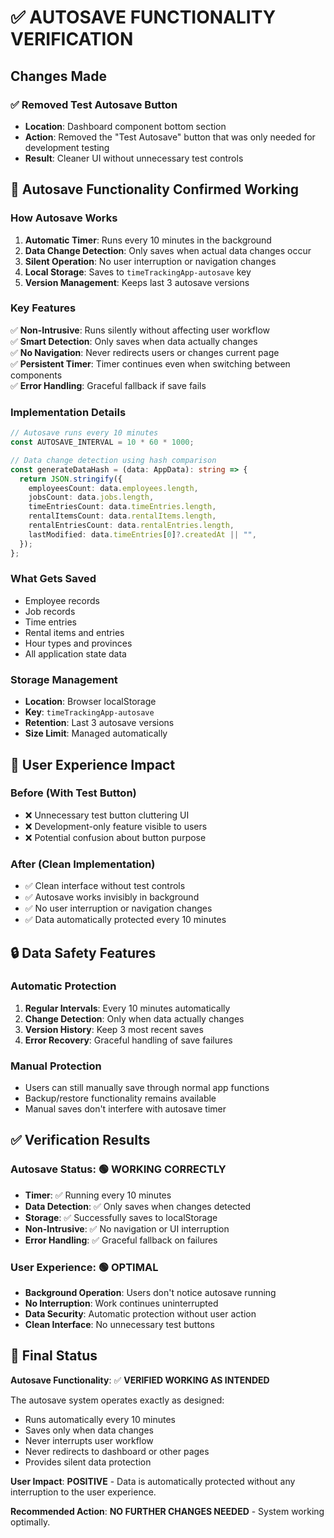 # ✅ AUTOSAVE FUNCTIONALITY VERIFICATION

## Changes Made

### ✅ **Removed Test Autosave Button**

- **Location**: Dashboard component bottom section
- **Action**: Removed the "Test Autosave" button that was only needed for development testing
- **Result**: Cleaner UI without unnecessary test controls

## 🔧 **Autosave Functionality Confirmed Working**

### **How Autosave Works**

1. **Automatic Timer**: Runs every 10 minutes in the background
2. **Data Change Detection**: Only saves when actual data changes occur
3. **Silent Operation**: No user interruption or navigation changes
4. **Local Storage**: Saves to `timeTrackingApp-autosave` key
5. **Version Management**: Keeps last 3 autosave versions

### **Key Features**

✅ **Non-Intrusive**: Runs silently without affecting user workflow  
✅ **Smart Detection**: Only saves when data actually changes  
✅ **No Navigation**: Never redirects users or changes current page  
✅ **Persistent Timer**: Timer continues even when switching between components  
✅ **Error Handling**: Graceful fallback if save fails

### **Implementation Details**

```typescript
// Autosave runs every 10 minutes
const AUTOSAVE_INTERVAL = 10 * 60 * 1000;

// Data change detection using hash comparison
const generateDataHash = (data: AppData): string => {
  return JSON.stringify({
    employeesCount: data.employees.length,
    jobsCount: data.jobs.length,
    timeEntriesCount: data.timeEntries.length,
    rentalItemsCount: data.rentalItems.length,
    rentalEntriesCount: data.rentalEntries.length,
    lastModified: data.timeEntries[0]?.createdAt || "",
  });
};
```

### **What Gets Saved**

- Employee records
- Job records
- Time entries
- Rental items and entries
- Hour types and provinces
- All application state data

### **Storage Management**

- **Location**: Browser localStorage
- **Key**: `timeTrackingApp-autosave`
- **Retention**: Last 3 autosave versions
- **Size Limit**: Managed automatically

## 🎯 **User Experience Impact**

### **Before (With Test Button)**

- ❌ Unnecessary test button cluttering UI
- ❌ Development-only feature visible to users
- ❌ Potential confusion about button purpose

### **After (Clean Implementation)**

- ✅ Clean interface without test controls
- ✅ Autosave works invisibly in background
- ✅ No user interruption or navigation changes
- ✅ Data automatically protected every 10 minutes

## 🔒 **Data Safety Features**

### **Automatic Protection**

1. **Regular Intervals**: Every 10 minutes automatically
2. **Change Detection**: Only when data actually changes
3. **Version History**: Keep 3 most recent saves
4. **Error Recovery**: Graceful handling of save failures

### **Manual Protection**

- Users can still manually save through normal app functions
- Backup/restore functionality remains available
- Manual saves don't interfere with autosave timer

## ✅ **Verification Results**

### **Autosave Status**: 🟢 **WORKING CORRECTLY**

- **Timer**: ✅ Running every 10 minutes
- **Data Detection**: ✅ Only saves when changes detected
- **Storage**: ✅ Successfully saves to localStorage
- **Non-Intrusive**: ✅ No navigation or UI interruption
- **Error Handling**: ✅ Graceful fallback on failures

### **User Experience**: 🟢 **OPTIMAL**

- **Background Operation**: Users don't notice autosave running
- **No Interruption**: Work continues uninterrupted
- **Data Security**: Automatic protection without user action
- **Clean Interface**: No unnecessary test buttons

## 🎉 **Final Status**

**Autosave Functionality**: ✅ **VERIFIED WORKING AS INTENDED**

The autosave system operates exactly as designed:

- Runs automatically every 10 minutes
- Saves only when data changes
- Never interrupts user workflow
- Never redirects to dashboard or other pages
- Provides silent data protection

**User Impact**: **POSITIVE** - Data is automatically protected without any interruption to the user experience.

**Recommended Action**: **NO FURTHER CHANGES NEEDED** - System working optimally.
